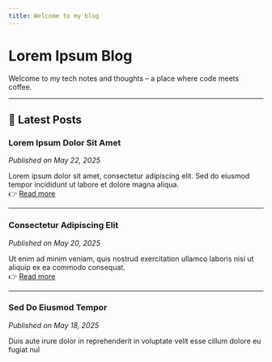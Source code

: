 ```yaml
---
title: Welcome to my blog
---
```


# Lorem Ipsum Blog

Welcome to my tech notes and thoughts – a place where code meets coffee.

---

## 📝 Latest Posts

### **Lorem Ipsum Dolor Sit Amet**
*Published on May 22, 2025*

Lorem ipsum dolor sit amet, consectetur adipiscing elit. Sed do eiusmod tempor incididunt ut labore et dolore magna aliqua.  
👉 [Read more](#)

---

### **Consectetur Adipiscing Elit**
*Published on May 20, 2025*

Ut enim ad minim veniam, quis nostrud exercitation ullamco laboris nisi ut aliquip ex ea commodo consequat.  
👉 [Read more](#)

---

### **Sed Do Eiusmod Tempor**
*Published on May 18, 2025*

Duis aute irure dolor in reprehenderit in voluptate velit esse cillum dolore eu fugiat nul
